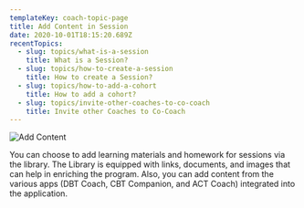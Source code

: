 ```yaml
---
templateKey: coach-topic-page
title: Add Content in Session
date: 2020-10-01T18:15:20.689Z
recentTopics:
  - slug: topics/what-is-a-session
    title: What is a Session?
  - slug: topics/how-to-create-a-session
    title: How to create a Session?
  - slug: topics/how-to-add-a-cohort
    title: How to add a cohort?
  - slug: topics/invite-other-coaches-to-co-coach
    title: Invite other Coaches to Co-Coach
---
```

![Add Content](/img/add-sessions-2.png "Add Content")

You can choose to add learning materials and homework for sessions via the library. The Library is equipped with links, documents, and images that can help in enriching the program. Also, you can add content from the various apps (DBT Coach, CBT Companion, and ACT Coach) integrated into the application.
